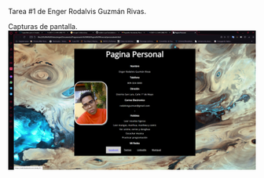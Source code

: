 Tarea #1 de Enger Rodalvis Guzmán Rivas.

Capturas de pantalla.
![Mi Capturas de pantalla](Captura1.png)

